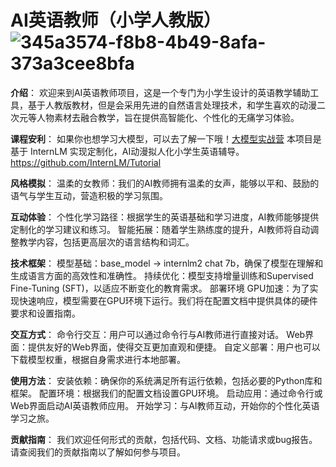 # AI英语教师（小学人教版）![345a3574-f8b8-4b49-8afa-373a3cee8bfa](https://github.com/user-attachments/assets/5cb383b8-d033-4e09-b3c0-e697190d207d)

**介绍**：
欢迎来到AI英语教师项目，这是一个专门为小学生设计的英语教学辅助工具，基于人教版教材，但是会采用先进的自然语言处理技术，和学生喜欢的动漫二次元等人物素材去融合教学，旨在提供高智能化、个性化的无痛学习体验。

**课程安利**：
如果你也想学习大模型，可以去了解一下哦！[大模型实战营](https://github.com/InternLM/Tutorial)
本项目是基于 InternLM 实现定制化，AI动漫拟人化小学生英语辅导。https://github.com/InternLM/Tutorial 

**风格模拟**：
温柔的女教师：我们的AI教师拥有温柔的女声，能够以平和、鼓励的语气与学生互动，营造积极的学习氛围。

**互动体验**：
个性化学习路径：根据学生的英语基础和学习进度，AI教师能够提供定制化的学习建议和练习。
智能拓展：随着学生熟练度的提升，AI教师将自动调整教学内容，包括更高层次的语言结构和词汇。

**技术框架**：
模型基础：base_model -> internlm2 chat 7b，确保了模型在理解和生成语言方面的高效性和准确性。
持续优化：模型支持增量训练和Supervised Fine-Tuning (SFT)，以适应不断变化的教育需求。
部署环境
GPU加速：为了实现快速响应，模型需要在GPU环境下运行。我们将在配置文档中提供具体的硬件要求和设置指南。

**交互方式**：
命令行交互：用户可以通过命令行与AI教师进行直接对话。
Web界面：提供友好的Web界面，使得交互更加直观和便捷。
自定义部署：用户也可以下载模型权重，根据自身需求进行本地部署。

**使用方法**：
安装依赖：确保你的系统满足所有运行依赖，包括必要的Python库和框架。
配置环境：根据我们的配置文档设置GPU环境。
启动应用：通过命令行或Web界面启动AI英语教师应用。
开始学习：与AI教师互动，开始你的个性化英语学习之旅。

**贡献指南**：
我们欢迎任何形式的贡献，包括代码、文档、功能请求或bug报告。请查阅我们的贡献指南以了解如何参与项目。
